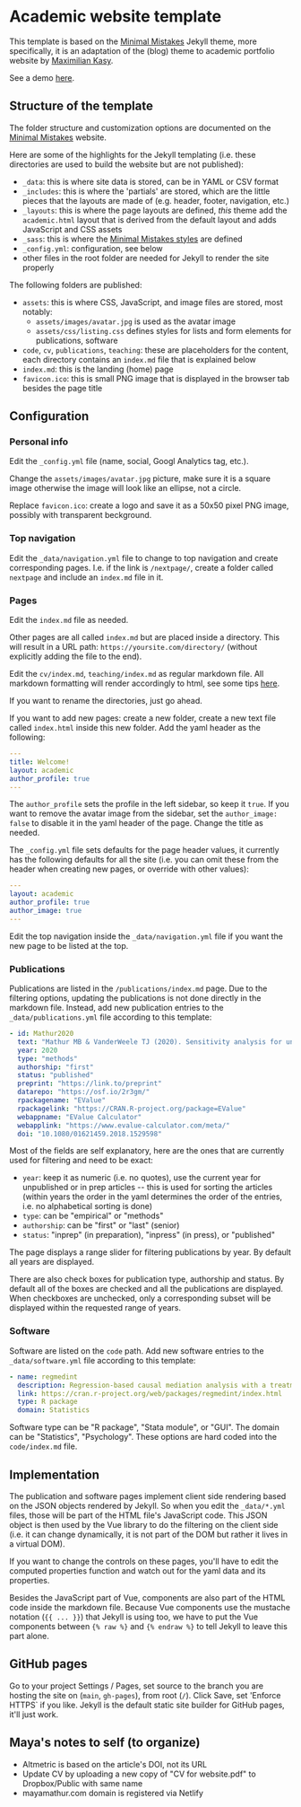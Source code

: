 # Academic website template

This template is based on the [Minimal Mistakes](https://mmistakes.github.io/minimal-mistakes/) Jekyll theme, more specifically, it is an adaptation of the (blog) theme to academic portfolio website by [Maximilian Kasy](https://github.com/maxkasy/home).

See a demo [here](https://peter.solymos.org/academic-website-template/).

## Structure of the template

The folder structure and customization options are documented on the [Minimal Mistakes](https://mmistakes.github.io/minimal-mistakes/docs/quick-start-guide/) website. 

Here are some of the highlights for the Jekyll templating (i.e. these directories are used to build the website but are not published):

- `_data`: this is where site data is stored, can be in YAML or CSV format
- `_includes`: this is where the 'partials' are stored, which are the little pieces that the layouts are made of (e.g. header, footer, navigation, etc.)
- `_layouts`: this is where the page layouts are defined, _this_ theme add the `academic.html` layout that is derived from the default layout and adds JavaScript and CSS assets
- `_sass`: this is where the [Minimal Mistakes styles](https://mmistakes.github.io/minimal-mistakes/docs/stylesheets/) are defined
- `_config.yml`: configuration, see below
- other files in the root folder are needed for Jekyll to render the site properly 

The following folders are published:

- `assets`: this is where CSS, JavaScript, and image files are stored, most notably:
  - `assets/images/avatar.jpg` is used as the avatar image
  - `assets/css/listing.css` defines styles for lists and form elements for publications, software
- `code`, `cv`, `publications`, `teaching`: these are placeholders for the content, each directory contains an `index.md` file that is explained below
- `index.md`: this is the landing (home) page
- `favicon.ico`: this is small PNG image that is displayed in the browser tab besides the page title

## Configuration

### Personal info

Edit the `_config.yml` file (name, social, Googl Analytics tag, etc.).

Change the `assets/images/avatar.jpg` picture, make sure it is a square image otherwise the image will look like an ellipse, not a circle.

Replace `favicon.ico`: create a logo and save it as a 50x50 pixel PNG image, possibly with transparent beckground.

### Top navigation

Edit the `_data/navigation.yml` file to change to top navigation and create corresponding pages. I.e. if the link is `/nextpage/`, create a folder called `nextpage` and include an `index.md` file in it.

### Pages

Edit the `index.md` file as needed.

Other pages are all called `index.md` but are placed inside a directory. This will result in a URL path: `https://yoursite.com/directory/` (without explicitly adding the file to the end).

Edit the `cv/index.md`, `teaching/index.md` as regular markdown file. All markdown formatting will render accordingly to html, see some tips [here](https://github.com/adam-p/markdown-here/wiki/Markdown-Cheatsheet).

If you want to rename the directories, just go ahead.

If you want to add new pages: create a new folder, create a new text file called `index.html` inside this new folder. Add the yaml header as the following:

```yaml
---
title: Welcome!
layout: academic
author_profile: true
---
```

The `author_profile` sets the profile in the left sidebar, so keep it `true`. If you want to remove the avatar image from the sidebar, set the `author_image: false` to disable it in the yaml header of the page. Change the title as needed.

The `_config.yml` file sets defaults for the page header values, it currently has the following defaults for all the site (i.e. you can omit these from the header when creating new pages, or override with other values):

```yaml
---
layout: academic
author_profile: true
author_image: true
---
```

Edit the top navigation inside the `_data/navigation.yml` file if you want the new page to be listed at the top.

### Publications

Publications are listed in the `/publications/index.md` page. Due to the filtering options, updating the publications is not done directly in the markdown file. Instead, add new publication entries to the `_data/publications.yml` file according to this template:

```yaml
- id: Mathur2020
  text: "Mathur MB & VanderWeele TJ (2020). Sensitivity analysis for unmeasured confounding in meta-analyses. Journal of the American Statistical Association, 115(529), 163-170."
  year: 2020
  type: "methods"
  authorship: "first"
  status: "published"
  preprint: "https://link.to/preprint"
  datarepo: "https://osf.io/2r3gm/"
  rpackagename: "EValue"
  rpackagelink: "https://CRAN.R-project.org/package=EValue"
  webappname: "EValue Calculator"
  webapplink: "https://www.evalue-calculator.com/meta/"
  doi: "10.1080/01621459.2018.1529598"
```

Most of the fields are self explanatory, here are the ones that are currently used for filtering and need to be exact:

- `year`: keep it as numeric (i.e. no quotes), use the current year for unpublished or in prep articles -- this is used for sorting the articles (within years the order in the yaml determines the order of the entries, i.e. no alphabetical sorting is done)
- `type`: can be "empirical" or "methods"
- `authorship`: can be "first" or "last" (senior)
- `status`: "inprep" (in preparation), "inpress" (in press), or "published"

The page displays a range slider for filtering publications by year. By default all years are displayed.

There are also check boxes for publication type, authorship and status. By default all of the boxes are checked and all the publications are displayed. When checkboxes are unchecked, only a corresponding subset will be displayed within the requested range of years.

### Software

Software are listed on the `code` path. Add new software entries to the `_data/software.yml` file according to this template:

```yaml
- name: regmedint
  description: Regression-based causal mediation analysis with a treatment-mediator interaction term.
  link: https://cran.r-project.org/web/packages/regmedint/index.html
  type: R package
  domain: Statistics
```

Software type can be "R package", "Stata module", or "GUI". The domain can be "Statistics", "Psychology". These options are hard coded into the `code/index.md` file.

## Implementation

The publication and software pages implement client side rendering based on the JSON objects rendered by Jekyll. So when you edit the `_data/*.yml` files, those will be part of the HTML file's JavaScript code. This JSON object is then used by the Vue library to do the filtering on the client side (i.e. it can change dynamically, it is not part of the DOM but rather it lives in a virtual DOM).

If you want to change the controls on these pages, you'll have to edit the computed properties function and watch out for the yaml data and its properties.

Besides the JavaScript part of Vue, components are also part of the HTML code inside the markdown file. Because Vue components use the mustache notation (`{{ ... }}`) that Jekyll is using too, we have to put the Vue components between `{% raw %}` and `{% endraw %}` to tell Jekyll to leave this part alone.

## GitHub pages

Go to your project Settings / Pages, set source to the branch you are hosting the site on (`main`, `gh-pages`), from root (`/`). Click Save, set 'Enforce HTTPS` if you like. Jekyll is the default static site builder for GitHub pages, it'll just work.

## Maya's notes to self (to organize)

- Altmetric is based on the article's DOI, not its URL
- Update CV by uploading a new copy of "CV for website.pdf" to Dropbox/Public with same name
- mayamathur.com domain is registered via Netlify
